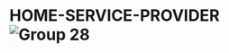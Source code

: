 # HOME-SERVICE-PROVIDER![Group 28](https://github.com/Jeffersonwilfred/HOME-SERVICE-PROVIDER/assets/144875612/b0374e20-20d3-46ce-ad87-b216ee127aa1)

